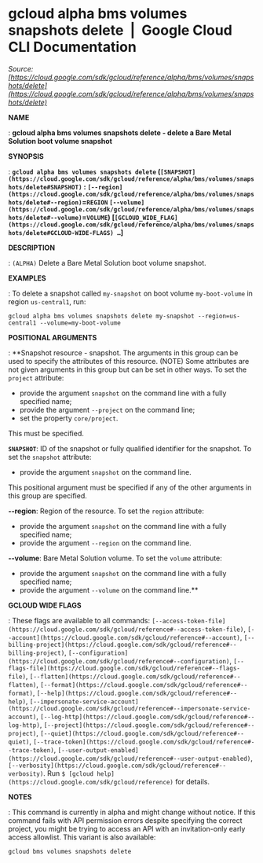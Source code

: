 # gcloud alpha bms volumes snapshots delete  |  Google Cloud CLI Documentation

*Source: [https://cloud.google.com/sdk/gcloud/reference/alpha/bms/volumes/snapshots/delete](https://cloud.google.com/sdk/gcloud/reference/alpha/bms/volumes/snapshots/delete)*

**NAME**

: **gcloud alpha bms volumes snapshots delete - delete a Bare Metal Solution boot volume snapshot**

**SYNOPSIS**

: **`gcloud alpha bms volumes snapshots delete` (`[SNAPSHOT](https://cloud.google.com/sdk/gcloud/reference/alpha/bms/volumes/snapshots/delete#SNAPSHOT)` : `[--region](https://cloud.google.com/sdk/gcloud/reference/alpha/bms/volumes/snapshots/delete#--region)`=`REGION` `[--volume](https://cloud.google.com/sdk/gcloud/reference/alpha/bms/volumes/snapshots/delete#--volume)`=`VOLUME`) [`[GCLOUD_WIDE_FLAG](https://cloud.google.com/sdk/gcloud/reference/alpha/bms/volumes/snapshots/delete#GCLOUD-WIDE-FLAGS) …`]**

**DESCRIPTION**

: `(ALPHA)` Delete a Bare Metal Solution boot volume snapshot.

**EXAMPLES**

: To delete a snapshot called ``my-snapshot`` on
boot volume ``my-boot-volume`` in region
``us-central1``, run:

```
gcloud alpha bms volumes snapshots delete my-snapshot --region=us-central1 --volume=my-boot-volume
```

**POSITIONAL ARGUMENTS**

: **Snapshot resource - snapshot. The arguments in this group can be used to specify
the attributes of this resource. (NOTE) Some attributes are not given arguments
in this group but can be set in other ways.
To set the `project` attribute:

- provide the argument `snapshot` on the command line with a fully
specified name;
- provide the argument `--project` on the command line;
- set the property `core/project`.

This must be specified.

**`SNAPSHOT`**:
ID of the snapshot or fully qualified identifier for the snapshot.
To set the `snapshot` attribute:

- provide the argument `snapshot` on the command line.

This positional argument must be specified if any of the other arguments in this
group are specified.

**--region**:
Region of the resource.
To set the `region` attribute:

- provide the argument `snapshot` on the command line with a fully
specified name;
- provide the argument `--region` on the command line.

**--volume**:
Bare Metal Solution volume.
To set the `volume` attribute:

- provide the argument `snapshot` on the command line with a fully
specified name;
- provide the argument `--volume` on the command line.**

**GCLOUD WIDE FLAGS**

: These flags are available to all commands: `[--access-token-file](https://cloud.google.com/sdk/gcloud/reference#--access-token-file)`,
`[--account](https://cloud.google.com/sdk/gcloud/reference#--account)`, `[--billing-project](https://cloud.google.com/sdk/gcloud/reference#--billing-project)`,
`[--configuration](https://cloud.google.com/sdk/gcloud/reference#--configuration)`,
`[--flags-file](https://cloud.google.com/sdk/gcloud/reference#--flags-file)`,
`[--flatten](https://cloud.google.com/sdk/gcloud/reference#--flatten)`, `[--format](https://cloud.google.com/sdk/gcloud/reference#--format)`, `[--help](https://cloud.google.com/sdk/gcloud/reference#--help)`, `[--impersonate-service-account](https://cloud.google.com/sdk/gcloud/reference#--impersonate-service-account)`,
`[--log-http](https://cloud.google.com/sdk/gcloud/reference#--log-http)`,
`[--project](https://cloud.google.com/sdk/gcloud/reference#--project)`, `[--quiet](https://cloud.google.com/sdk/gcloud/reference#--quiet)`, `[--trace-token](https://cloud.google.com/sdk/gcloud/reference#--trace-token)`, `[--user-output-enabled](https://cloud.google.com/sdk/gcloud/reference#--user-output-enabled)`,
`[--verbosity](https://cloud.google.com/sdk/gcloud/reference#--verbosity)`.
Run `$ [gcloud help](https://cloud.google.com/sdk/gcloud/reference)` for details.

**NOTES**

: This command is currently in alpha and might change without notice. If this
command fails with API permission errors despite specifying the correct project,
you might be trying to access an API with an invitation-only early access
allowlist. This variant is also available:

```
gcloud bms volumes snapshots delete
```